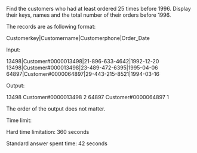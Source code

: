 Find the customers who had at least ordered 25 times before 1996. Display their keys, names and the total number of their orders before 1996. 

The records are as following format:

Customerkey|Customername|Customerphone|Order_Date

Input:

13498|Customer#0000013498|21-896-633-4642|1992-12-20
13498|Customer#000013498|23-489-472-6395|1995-04-06
64897|Customer#0000064897|29-443-215-8521|1994-03-16

Output:

13498    Customer#0000013498    2
64897    Customer#0000064897    1

 

The order of the output does not matter.

Time limit:

Hard time limitation: 360 seconds

Standard answer spent time: 42 seconds